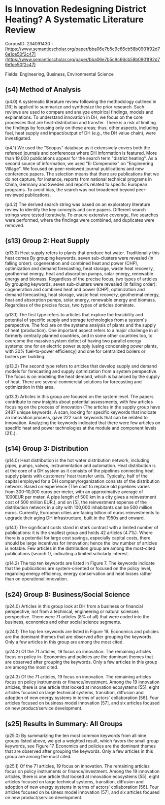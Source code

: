 # Is Innovation Redesigning District Heating? A Systematic Literature Review

CorpusID: 234091430 - [https://www.semanticscholar.org/paper/bba06e7b5c9c66cb58b0901f92d76e1ce50f2c47](https://www.semanticscholar.org/paper/bba06e7b5c9c66cb58b0901f92d76e1ce50f2c47)

Fields: Engineering, Business, Environmental Science

## (s4) Method of Analysis
(p4.0) A systematic literature review following the methodology outlined in [16] is applied to summarize and synthesize the prior research. Such reviews are used to compare and analyze empirical findings, models and explanations. To understand innovation in DH, we focus on the core processes that are heat-distribution and transfer. There is a risk of limiting the findings by focusing only on these areas; thus, other aspects, including fuel, heat supply and impact/output of DH (e.g., the DH value chain), were investigated.

(p4.1) We used the "Scopus" database as it extensively covers both the refereed journals and conferences where DH information is featured. More than 19,000 publications appear for the search term "district heating". As a second source of information, we used "Ei Compendex" on "Engineering Village". We focused on peer-reviewed journal publications and new conference papers. The selection means that there are publications that we do not capture, for instance, reports from national technical programs in China, Germany and Sweden and reports related to specific European programs. To avoid bias, the search was not broadened beyond peer-reviewed publications.

(p4.2) The derived search string was based on an exploratory literature review to identify the key concepts and core papers. Different search strings were tested iteratively. To ensure extensive coverage, five searches were performed, where the findings were combined, and duplicates were removed.
## (s13) Group 2: Heat Supply
(p13.0) Heat supply refers to plants that produce hot water. Traditionally this heat comes By grouping keywords, seven sub-clusters were revealed (in falling order): cogeneration and combined heat and power (CHP), optimization and demand forecasting, heat storage, waste heat recovery, geothermal energy, heat and absorption pumps, solar energy, renewable energy and biomass. Regardless of the precise focus, two types of articles  By grouping keywords, seven sub-clusters were revealed (in falling order): cogeneration and combined heat and power (CHP), optimization and demand forecasting, heat storage, waste heat recovery, geothermal energy, heat and absorption pumps, solar energy, renewable energy and biomass. Regardless of the precise focus, two types of articles dominate.

(p13.1) The first type refers to articles that explore the feasibility and potential of specific supply and storage technologies from a system's perspective. The foci are on the systems analysis of plants and the supply of heat (production). One important aspect refers to a major challenge in all formerly centrally planned countries, and in some other countries too, to overcome the massive system defect of having two parallel energy systems: one for an electric power supply (using condensing power plants, with 30% fuel-to-power efficiency) and one for centralized boilers or boilers per building.

(p13.2) The second type refers to articles that develop supply and demand models for forecasting and supply optimization from a system perspective. The focus is on modeling the heat demand, which is balanced by the supply of heat. There are several commercial solutions for forecasting and optimization in this area.

(p13.3) Articles in this group are focused on the system level. The papers contribute to new insights about potential assessments, with few articles focusing on the process of innovation (The articles in the supply group have 2487 unique keywords. A scan, looking for specific keywords that indicate an innovation process, gave 222 such keywords that can be related to innovation. Analyzing the keywords indicated that there were few articles on specific heat and power technologies at the module and component levels [21].).
## (s14) Group 3: Distribution
(p14.0) Heat distribution is the hot water distribution network, including pipes, pumps, valves, instrumentation and automation. Heat distribution is at the core of a DH system as it consists of the pipelines connecting heat supply plants with customers' heat transfer units. Typically, half of the capital employed for a DH company/organization consists of the distribution network. Based on experience (The cost to replace old pipelines varies from 300-10,000 euros per meter, with an approximative average of 1000EUR per meter. A pipe length of 500 km in a city gives a reinvestment cost of 500 million EUR.), and on [5], the reinvestment expense of the distribution network in a city with 100,000 inhabitants can be 500 million euros. Currently, European cities are facing billion of euros reinvestments to upgrade their aging DH infrastructure, built in the 1950s and onward.

(p14.1) The significant costs stand in stark contrast with a limited number of publications: it is the smallest group and holds 42 articles (4.7%). Where there is a potential for large cost savings, especially capital costs, there should be large incentives for innovation; hence the low number of articles is notable. Few articles in the distribution group are among the most-cited publications (search 1), indicating a limited scholarly interest.

(p14.2) The top ten keywords are listed in Figure 7. The keywords indicate that the publications are system-oriented or focused on the policy level, regarding energy efficiency, energy conservation and heat losses rather than on operational innovation.
## (s24) Group 8: Business/Social Science
(p24.0) Articles in this group look at DH from a business or financial perspective, not from a technical, engineering or natural sciences perspective. There were 71 articles (8% of all) that were coded into the business, economics and other social science segments.

(p24.1) The top ten keywords are listed in Figure 16. Economics and policies are the dominant themes that are observed after grouping the keywords. Only a few articles in this group are among the most cited.

(p24.2) Of the 71 articles, 19 focus on innovation. The remaining articles focus on policy in- Economics and policies are the dominant themes that are observed after grouping the keywords. Only a few articles in this group are among the most cited.

(p24.3) Of the 71 articles, 19 focus on innovation. The remaining articles focus on policy instruments or finance/investment. Among the 19 innovation articles, there is one article that looked at innovation ecosystems [55], eight articles focused on large technical systems, transition, diffusion and adoption of new energy systems in terms of actors' collaboration [56]. Four articles focused on business model innovation [57], and six articles focused on new product/service development.
## (s25) Results in Summary: All Groups
(p25.0) By summarizing the ten most common keywords from all nine groups listed above, we get a weighted result, which favors the small group keywords, see Figure 17. Economics and policies are the dominant themes that are observed after grouping the keywords. Only a few articles in this group are among the most cited.

(p25.1) Of the 71 articles, 19 focus on innovation. The remaining articles focus on policy instruments or finance/investment. Among the 19 innovation articles, there is one article that looked at innovation ecosystems [55], eight articles focused on large technical systems, transition, diffusion and adoption of new energy systems in terms of actors' collaboration [56]. Four articles focused on business model innovation [57], and six articles focused on new product/service development.

